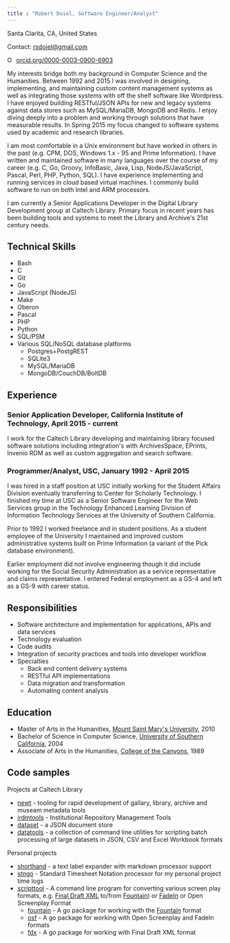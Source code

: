 ```yaml
---
title : "Robert Doiel, Software Engineer/Analyst"
---
```


Santa Clarita, CA, United States

Contact: rsdoiel@gmail.com

<a href="https://orcid.org/0000-0003-0900-6903" target="orcid.widget" rel="noopener noreferrer" style="vertical-align:top;"><img src="https://orcid.org/sites/default/files/images/orcid_16x16.png" style="width:1em;margin-right:.5em;" alt="ORCID iD icon">orcid.org/0000-0003-0900-6903</a>

My interests bridge both my background in Computer Science and the Humanities. Between 1992 and 2015 I was involved in designing, implementing, and maintaining custom content management systems as well as integrating those systems with off the shelf software like Wordpress. I have enjoyed building RESTful/JSON APIs for new and legacy systems against data stores such as MySQL/MariaDB, MongoDB and Redis. I enjoy diving deeply into a problem and working through solutions that have measurable results. In Spring 2015 my focus changed to software systems used by academic and research libraries.

I am most comfortable in a Unix environment but have worked in others in the past (e.g. CPM, DOS, Windows  1.x - 95 and Prime Information). I have written and maintained software in many languages over the course of my career (e.g. C, Go, Groovy, InfoBasic, Java, Lisp, NodeJS/JavaScript, Pascal, Perl, PHP, Python, SQL). I have experience implementing and running services in cloud based virtual machines. I commonly build software to run on both Intel and ARM processors.

I am currently a Senior Applications Developer in the Digital Library Development group at Caltech Library. Primary focus in recent years has been building tools and systems to meet the Library and Archive's 21st century needs.

Technical Skills
----------------

- Bash
- C
- Git
- Go
- JavaScript (NodeJS)
- Make
- Oberon
- Pascal
- PHP
- Python
- SQL/PSM
- Various SQL/NoSQL database platforms
  - Postgres+PostgREST
  - SQLite3
  - MySQL/MariaDB
  - MongoDB/CouchDB/BoltDB


Experience
----------

### Senior Application Developer, California Institute of Technology, April 2015 - current

I work for the Caltech Library developing and maintaining library focused software solutions including integration's with ArchivesSpace, EPrints, Invenio RDM as well as custom aggregation and search software.


### Programmer/Analyst, USC, January 1992 - April 2015

I was hired in a staff position at USC initially working for the Student Affairs Division eventually transferring to Center for Scholarly Technology. I finished my time at USC as a Senior Software Engineer for the Web Services group in the Technology Enhanced Learning Division of Information Technology Services at the University of Southern California.

Prior to 1992 I worked freelance and in student positions. As a student employee of the University I maintained and improved custom administrative systems built on Prime Information (a variant of the Pick database environment).

Earlier employment did not involve engineering though it did include working for the Social Security Administration as a service representative and claims representative. I entered Federal employment as a GS-4 and left as a GS-9 with career status.


Responsibilities
----------------

- Software architecture and implementation for applications, APIs and data services
- Technology evaluation
- Code audits
- Integration of security practices and tools into developer workflow
- Specialties
  - Back end content delivery systems
  - RESTful API implementations
  - Data migration and transformation
  - Automating content analysis


Education
---------

- Master of Arts in the Humanities, [Mount Saint Mary's University](http://www.msmu.edu), 2010
- Bachelor of Science in Computer Science, [University of Southern California](http://www.usc.edu), 2004
- Associate of Arts in the Humanities, [College of the Canyons](https://www.canyons.edu), 1989

Code samples
------------

Projects at Caltech Library

- [newt](https://github.com/caltechlibrary/newt) - tooling for rapid development of gallary, library, archive and museam metadata tools
- [irdmtools](https://github.com/caltechlibrary/irdmtools) - Institutional Repository Management Tools
- [dataset](https://github.com/caltechlibrary/dataset) - a JSON document store
- [datatools](https://github.com/caltechlibrary/datatools) - a collection of command line utilities for scripting batch processing of large datasets in JSON, CSV and Excel Workbook formats

Personal projects

- [shorthand](https://rsdoiel.github.io/shorthand) - a text label expander with markdown processor support
- [stngo](https://rsdoiel.github.io/stngo) - Standard Timesheet Notation processor for my personal project time logs
- [scripttool](https://rsdoiel.github.io/scripttool/) - A command line program for converting various screen play formats, e.g. [Final Draft XML](https://www.finaldraft.com/) to/from [Fountain](https://fountain.io)) or [FadeIn](https://www.fadeinpro.com/) or Open Screenplay Format
  - [fountain](https://rsdoiel.github.io/fountain) - A go package for working with the [Fountain](https://fountain.io) format
  - [osf](https://rsdoiel.github.io/osf) - A go package for working with Open Screenplay and FadeIn formats
  - [fdx](https://rsdoiel.github.io/fdx) - A go package for working with Final Draft XML format
